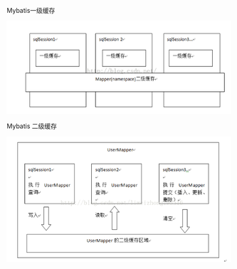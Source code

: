 

Mybatis一级缓存

![Mybatis一级缓存](./img/Mybatis一级缓存.jpg)

Mybatis 二级缓存

![Mybatis二级缓存](./img/mybatis二级缓存.png)